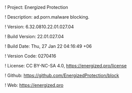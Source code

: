 ! Project: Energized Protection

! Description: ad.porn.malware blocking.

! Version: 6.32.0810.22.01.027.04

! Build Version: 22.01.027.04

! Build Date: Thu, 27 Jan 22 04:16:49 +06

! Version Code: 0270416

! License: CC BY-NC-SA 4.0, https://energized.pro/license

! Github: https://github.com/EnergizedProtection/block

! Web: https://energized.pro
